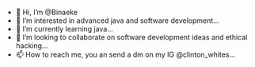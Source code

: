 - 👋 Hi, I’m @Binaeke
- 👀 I’m interested in advanced java and software development...
- 🌱 I’m currently learning java...
- 💞️ I’m looking to collaborate on software development ideas and ethical hacking...
- 📫 How to reach me, you an send a dm on my IG @clinton_whites...

<!---
Binaeke/Binaeke is a ✨ special ✨ repository because its `README.md` (this file) appears on your GitHub profile.
You can click the Preview link to take a look at your changes.
--->

